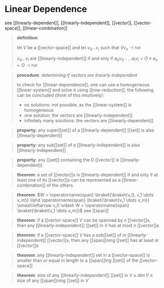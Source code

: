 # Linear Dependence

see [[linearly-dependent]], [[linearly-independent]], [[vector]], [[vector-space]], [[linear-combination]]

> **definition**:
>
> let $V$ be a [[vector-space]] and let $v_0 \dots v_i$ such that $V v_n \dashv \mathbb N n$
>
> $v_0 \dots v_i$ are [[linearly-independent]] if and only if $a_0v_0 : \dots a_iv_i = O\ \equiv\ a_n = O \dashv \mathbb N n$

> **procedure**: _determining if vectors are linearly independent_
>
> to check for [[linear-dependence]], one can use a homogeneous [[linear-system]] and solve it using [[row-reduction]]. the following can be concluded (think of this intuitively):
>
> - no solutions: not possible, as the [[linear-system]] is homogeneous
> - one solution: the vectors are [[linearly-independent]]
> - infinitely many solutions: the vectors are [[linearly-dependent]]

> **property**: any super[[set]] of a [[linearly-dependent]] [[set]] is also [[linearly-dependent]]

> **property**: any sub[[set]] of a [[linearly-independent]] is also [[linearly-independent]]

> **property**: any [[set]] containing the $O$ [[vector]] is [[linearly-dependent]]

> **theorem**: a set of [[vector]]s is [[linearly-dependent]] if and only if at least one of its [[vector]]s can be represented as a [[linear-combination]] of the others

> **theorem**: $W = \operatorname{span} \braket{\braket{v_0, v_1 \dots v_m}} \land \operatorname{span} \braket{\braket{v_1 \dots v_m}} \smash\leftarrow v_0 \vdash W = \operatorname{span} \braket{\braket{v_1 \dots v_m}}$ see [[span]]

> **theorem**: if a [[vector-space]] $V$ can be spanned by $n$ [[vector]]s, then any [[linearly-independent]] [[set]] in $V$ has at most $n$ [[vector]]s

> **theorem**: if a [[vector-space]] $V$ has a sub[[set]] of $m$ [[linearly-independent]] [[vector]]s, then any [[span]]ning [[set]] has at least $m$ [[vector]]s

> **theorem**: any [[linearly-independent]] set in a [[vector-space]] is smaller than or equal in length to a [[span]]ing [[set]] of the [[vector-space]]

> **theorem**: size of any [[linearly-independent]] [[set]] in $V$ $\le$ $\dim V$ $\le$ size of any [[span]]ning [[set]] in $V$
